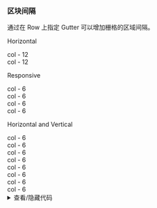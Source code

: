 ### 区块间隔

通过在 <yc-tag>Row</yc-tag> 上指定 <yc-tag>Gutter</yc-tag> 可以增加栅格的区域间隔。

<div class="cell-demo">
 <div>
    <p>Horizontal</p>
    <yc-row class="grid-demo" :gutter="24">
      <yc-col :span="12">
        <div>col - 12</div>
      </yc-col>
      <yc-col :span="12">
        <div>col - 12</div>
      </yc-col>
    </yc-row>
    <p>Responsive</p>
    <yc-row class="grid-demo" :gutter="{ md: 8, lg: 24, xl: 32 }">
      <yc-col :span="6">
        <div>col - 6</div>
      </yc-col>
      <yc-col :span="6">
        <div>col - 6</div>
      </yc-col>
      <yc-col :span="6">
        <div>col - 6</div>
      </yc-col>
      <yc-col :span="6">
        <div>col - 6</div>
      </yc-col>
    </yc-row>
    <p>Horizontal and Vertical</p>
    <yc-row class="grid-demo" :gutter="[24, 12]">
      <yc-col :span="6">
        <div>col - 6</div>
      </yc-col>
      <yc-col :span="6">
        <div>col - 6</div>
      </yc-col>
      <yc-col :span="6">
        <div>col - 6</div>
      </yc-col>
      <yc-col :span="6">
        <div>col - 6</div>
      </yc-col>
      <yc-col :span="6">
        <div>col - 6</div>
      </yc-col>
      <yc-col :span="6">
        <div>col - 6</div>
      </yc-col>
      <yc-col :span="6">
        <div>col - 6</div>
      </yc-col>
      <yc-col :span="6">
        <div>col - 6</div>
      </yc-col>
    </yc-row>
  </div>
</div>

<style scoped>
.grid-demo .yc-col {
  height: 48px;
  color: var(--color-white);
}
.grid-demo .yc-col > div {
  display: flex;
  align-items: center;
  justify-content: center;
  height: 100%;
}
.grid-demo .yc-col:nth-child(2n) > div {
  background-color: rgba(var(--arcoblue-6), 0.9);
}
.grid-demo .yc-col:nth-child(2n + 1) > div {
  background-color: var(--color-primary-light-4);
}
</style>

<details>
<summary>查看/隐藏代码</summary>

```vue
<template>
  <div>
    <p>Horizontal</p>
    <yc-row
      class="grid-demo"
      :gutter="24">
      <yc-col :span="12">
        <div>col - 12</div>
      </yc-col>
      <yc-col :span="12">
        <div>col - 12</div>
      </yc-col>
    </yc-row>
    <p>Responsive</p>
    <yc-row
      class="grid-demo"
      :gutter="{ md: 8, lg: 24, xl: 32 }">
      <yc-col :span="6">
        <div>col - 6</div>
      </yc-col>
      <yc-col :span="6">
        <div>col - 6</div>
      </yc-col>
      <yc-col :span="6">
        <div>col - 6</div>
      </yc-col>
      <yc-col :span="6">
        <div>col - 6</div>
      </yc-col>
    </yc-row>
    <p>Horizontal and Vertical</p>
    <yc-row
      class="grid-demo"
      :gutter="[24, 12]">
      <yc-col :span="6">
        <div>col - 6</div>
      </yc-col>
      <yc-col :span="6">
        <div>col - 6</div>
      </yc-col>
      <yc-col :span="6">
        <div>col - 6</div>
      </yc-col>
      <yc-col :span="6">
        <div>col - 6</div>
      </yc-col>
      <yc-col :span="6">
        <div>col - 6</div>
      </yc-col>
      <yc-col :span="6">
        <div>col - 6</div>
      </yc-col>
      <yc-col :span="6">
        <div>col - 6</div>
      </yc-col>
      <yc-col :span="6">
        <div>col - 6</div>
      </yc-col>
    </yc-row>
  </div>
</template>

<style scoped>
.grid-demo .yc-col {
  height: 48px;
  color: var(--color-white);
}
.grid-demo .yc-col > div {
  display: flex;
  align-items: center;
  justify-content: center;
  height: 100%;
}
.grid-demo .yc-col:nth-child(2n) > div {
  background-color: rgba(var(--arcoblue-6), 0.9);
}
.grid-demo .yc-col:nth-child(2n + 1) > div {
  background-color: var(--color-primary-light-4);
}
</style>
```

</details>

